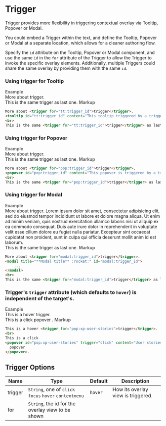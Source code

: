 # Trigger

Trigger provides more flexibility in triggering contextual overlay via Tooltip, Popover or Modal.

You could embed a Trigger within the text, and define the Tooltip, Popover or Modal at a separate location, which allows for a cleaner authoring flow.

Specify the `id` attribute on the Tooltip, Popover or Modal component, and use the same `id` in the `for` attribute of the Trigger to allow the Trigger to invoke the specific overlay elements.
Additionally, multiple Triggers could share the same overlay by providing them with the same `id`.
<br />

### Using trigger for Tooltip
<tip-box border-left-color="#00B0F0">
  <i style="font-style: normal; font-weight: bold; color: dimgray">Example</i><br>
  More about <trigger for="tt:trigger_id">trigger</trigger>.
  <tooltip id="tt:trigger_id" content="This tooltip triggered by a trigger"></tooltip>
  <br>
  This is the same <trigger for="tt:trigger_id">trigger</trigger> as last one.
</tip-box>

<tip-box border-left-color="black">
  <i style="font-style: normal; font-weight: bold; color: dimgray">Markup</i>

  ``` html
  More about <trigger for="tt:trigger_id">trigger</trigger>.
  <tooltip id="tt:trigger_id" content="This tooltip triggered by a trigger"></tooltip>
  <br>
  This is the same <trigger for="tt:trigger_id">trigger</trigger> as last one.
  ```
</tip-box>

### Using trigger for Popover
<tip-box border-left-color="#00B0F0">
  <i style="font-style: normal; font-weight: bold; color: dimgray">Example</i><br>
  More about <trigger for="pop:trigger_id">trigger</trigger>.
  <popover id="pop:trigger_id" content="This popover is triggered by a trigger"></popover>
  <br>
  This is the same <trigger for="pop:trigger_id">trigger</trigger> as last one.
</tip-box>

<tip-box border-left-color="black">
<i style="font-style: normal; font-weight: bold; color: dimgray">Markup</i>

  ``` html
  More about <trigger for="pop:trigger_id">trigger</trigger>.
  <popover id="pop:trigger_id" content="This popover is triggered by a trigger"></popover>
  <br>
  This is the same <trigger for="pop:trigger_id">trigger</trigger> as last one.
  ```
</tip-box>

### Using trigger for Modal
<tip-box border-left-color="#00B0F0">
  <i style="font-style: normal; font-weight: bold; color: dimgray">Example</i><br>
  More about <trigger for="modal:trigger_id">trigger</trigger>.
  <modal title="**Modal title** :rocket:" id="modal:trigger_id">
      Lorem ipsum dolor sit amet, consectetur adipisicing elit, sed do eiusmod tempor incididunt ut labore et dolore
      magna aliqua. Ut enim ad minim veniam, quis nostrud exercitation ullamco laboris nisi ut aliquip ex ea commodo
      consequat. Duis aute irure dolor in reprehenderit in voluptate velit esse cillum dolore eu fugiat nulla pariatur.
      Excepteur sint occaecat cupidatat non proident, sunt in culpa qui officia deserunt mollit anim id est laborum.
  </modal>
  <br>
  This is the same <trigger for="modal:trigger_id">trigger</trigger> as last one.
</tip-box>

<tip-box border-left-color="black">
  <i style="font-style: normal; font-weight: bold; color: dimgray">Markup</i>

  ``` html
  More about <trigger for="modal:trigger_id">trigger</trigger>.
  <modal title="**Modal title** :rocket:" id="modal:trigger_id">
      ...
  </modal>
  <br>
  This is the same <trigger for="modal:trigger_id">trigger</trigger> as last one.
  ```
</tip-box>

### Trigger's `trigger` attribute (which defaults to `hover`) is independent of the target's.
<tip-box border-left-color="#00B0F0">
  <i style="font-style: normal; font-weight: bold; color: dimgray">Example</i><br>
  This is a hover <trigger for="pop:xp-user-stories">trigger</trigger>.
  <br>
  This is a click
  <popover id="pop:xp-user-stories" trigger="click" content="User stories..." >
    popover
  </popover>.
</tip-box>

<tip-box border-left-color="black">
  <i style="font-style: normal; font-weight: bold; color: dimgray">Markup</i>

  ``` html
  This is a hover <trigger for="pop:xp-user-stories">trigger</trigger>.
  <br>
  This is a click
  <popover id="pop:xp-user-stories" trigger="click" content="User stories..." >
    popover
  </popover>.
  ```
</tip-box>

## Trigger Options

Name | Type | Default | Description
---- | ---- | ------- | ------
trigger | `String`, one of `click` `focus` `hover` `contextmenu` | `hover` | How its overlay view is triggered.
for | `String`, the id for the overlay view to be shown